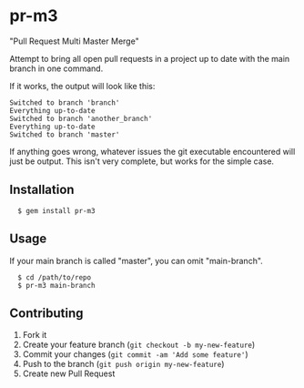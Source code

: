 # pr-m3

"Pull Request Multi Master Merge"

Attempt to bring all open pull requests in a project up to date with the main branch in one command.

If it works, the output will look like this:
```
Switched to branch 'branch'
Everything up-to-date
Switched to branch 'another_branch'
Everything up-to-date
Switched to branch 'master'
```

If anything goes wrong, whatever issues the git executable encountered will just be output. This isn't very complete, but works for the simple case.

## Installation

```
  $ gem install pr-m3
```

## Usage

If your main branch is called "master", you can omit "main-branch".

```
  $ cd /path/to/repo
  $ pr-m3 main-branch
```

## Contributing

1. Fork it
2. Create your feature branch (`git checkout -b my-new-feature`)
3. Commit your changes (`git commit -am 'Add some feature'`)
4. Push to the branch (`git push origin my-new-feature`)
5. Create new Pull Request
